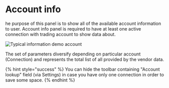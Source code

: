 # Account info



he purpose of this panel is to show all of the available account information to user. Account info panel is required to have at least one active connection with trading account to show data about.

![Typical information demo account](https://blobscdn.gitbook.com/v0/b/gitbook-28427.appspot.com/o/assets%2F-LD6FsRvQ3jgwJIg6O7r%2F-LHDecXgCLwwf6mGUkKA%2F-LHDegbEMWUbzV3P\_jQJ%2Faccount\_info.png?alt=media\&token=5fae31ca-0eae-4b2d-89ad-c6010f214baf)

The set of parameters diversify depending on particular account (Connection) and represents the total list of all provided by the vendor data.

{% hint style="success" %}
You can hide the toolbar containing "Account lookup" field (via Settings) in case you have only one connection in order to save some space.
{% endhint %}
